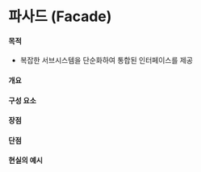 # 파사드 (Facade)

#### 목적

- 복잡한 서브시스템을 단순화하여 통합된 인터페이스를 제공

#### 개요

#### 구성 요소

#### 장점

#### 단점

#### 현실의 예시

